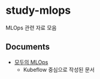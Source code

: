 # study-mlops
MLOps 관련 자료 모음


## Documents

* [모두의 MLOps](https://mlops-for-all.github.io/)
  * Kubeflow 중심으로 작성된 문서
